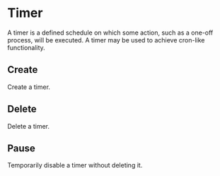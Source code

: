 # Timer

A timer is a defined schedule on which some action, such as a one-off process, will be executed. A timer may be used to achieve cron-like functionality.

## Create

Create a timer.

## Delete

Delete a timer.

## Pause

Temporarily disable a timer without deleting it.

